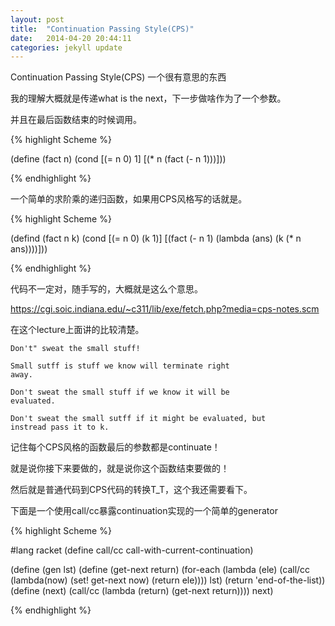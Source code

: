 ```yaml
---
layout: post
title:  "Continuation Passing Style(CPS)"
date:   2014-04-20 20:44:11
categories: jekyll update
---
```


Continuation Passing Style(CPS)
一个很有意思的东西

我的理解大概就是传递what is the next，下一步做啥作为了一个参数。

并且在最后函数结束的时候调用。

{% highlight Scheme %}

(define (fact n)
 (cond
   [(= n 0) 1]
   [(* n (fact (- n 1)))]))

{% endhighlight %}

一个简单的求阶乘的递归函数，如果用CPS风格写的话就是。

{% highlight Scheme %}

(defind (fact n k)
 (cond 
   [(= n 0) (k 1)]
   [(fact (- n 1) (lambda (ans) (k (* n ans))))]))

{% endhighlight %}

代码不一定对，随手写的，大概就是这么个意思。

https://cgi.soic.indiana.edu/~c311/lib/exe/fetch.php?media=cps-notes.scm

在这个lecture上面讲的比较清楚。


<code>Don't" sweat the small stuff!</code>

<code>Small sutff is stuff we know will terminate right away.</code>

<code>Don't sweat the small stuff if we know it will be evaluated.</code>

<code>Don't sweat the small sutff if it might be evaluated, but instread pass it to k.</code>

记住每个CPS风格的函数最后的参数都是continuate！

就是说你接下来要做的，就是说你这个函数结束要做的！

然后就是普通代码到CPS代码的转换T_T，这个我还需要看下。


下面是一个使用call/cc暴露continuation实现的一个简单的generator

{% highlight Scheme %}

#lang racket
(define call/cc call-with-current-continuation)

(define (gen lst)
  (define (get-next return)
    (for-each
     (lambda (ele)
             (call/cc (lambda(now)
                      (set! get-next now)
                      (return ele))))
     lst)
    (return 'end-of-the-list))
  (define (next)
    (call/cc (lambda (return)
               (get-next return))))
  next)


{% endhighlight %}